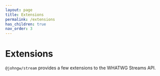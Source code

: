 ```yaml
---
layout: page
title: Extensions
permalink: /extensions
has_children: true
nav_order: 3
---
```


# Extensions

`@johngw/stream` provides a few extensions to the WHATWG Streams API.
